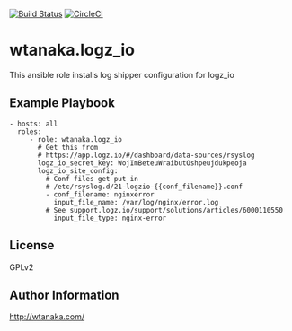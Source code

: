 [![Build Status](https://travis-ci.org/wtanaka/ansible-role-logz-io.svg?branch=master)](https://travis-ci.org/wtanaka/ansible-role-logz-io)
[![CircleCI](https://circleci.com/gh/wtanaka/ansible-role-logz-io.svg?style=svg)](https://circleci.com/gh/wtanaka/ansible-role-logz-io)

wtanaka.logz_io
===============

This ansible role installs log shipper configuration for logz_io

Example Playbook
----------------

    - hosts: all
      roles:
         - role: wtanaka.logz_io
           # Get this from
           # https://app.logz.io/#/dashboard/data-sources/rsyslog
           logz_io_secret_key: WojImBeteuWraibutOshpeujdukpeoja
           logz_io_site_config:
             # Conf files get put in
             # /etc/rsyslog.d/21-logzio-{{conf_filename}}.conf
             - conf_filename: nginxerror
               input_file_name: /var/log/nginx/error.log
             # See support.logz.io/support/solutions/articles/6000110550
               input_file_type: nginx-error

License
-------

GPLv2

Author Information
------------------

http://wtanaka.com/
